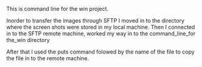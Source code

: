 This is command line for the win project.


Inorder to transfer the images through SFTP
I moved in to the directory where the screen shots were stored in my local machine.
Then I connected in to the SFTP remote machine, worked my way in to the command_line_for the_win directory

After that I used the puts command folowed by the name of the file to copy the file in to the remote machine. 
